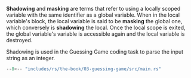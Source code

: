 **Shadowing** and **masking** are terms that refer to using a locally scoped variable with the same identifier as a global variable.
When in the local variable's block, the local variable is said to be **masking** the global one, which conversely is **shadowing** the local.
Once the local scope is exited, the global variable's variable is accessible again and the local variable is destroyed.

Shadowing is used in the Guessing Game coding task to parse the input string as an integer.

```rs hl_lines="15" title="Guessing Game"
--8<-- "includes/rs/the-book/03-guessing-game/src/main.rs"
```
